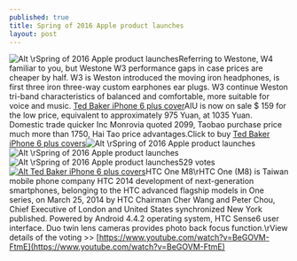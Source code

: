 ```yaml
---
published: true
title: Spring of 2016 Apple product launches
layout: post
---
```

![Alt \rSpring of 2016 Apple product launches](https://c2.staticflickr.com/2/1590/25820256990_fd516da1e2_b.jpg)Referring to Westone, W4 familiar to you, but Westone W3 performance gaps in case prices are cheaper by half. W3 is Weston introduced the moving iron headphones, is first three iron three-way custom earphones ear plugs. W3 continue Weston tri-band characteristics of balanced and comfortable, more suitable for voice and music. [Ted Baker iPhone 6 plus cover](https://givenchy2015.wordpress.com/2016/01/29/top-ten-foreign-media-comment-on-useless-products-first-you-must-agree/)AIU is now on sale $ 159 for the low price, equivalent to approximately 975 Yuan, at 1035 Yuan. Domestic trade quicker Inc Monrovia quoted 2099, Taobao purchase price much more than 1750, Hai Tao price advantages.Click to buy [Ted Baker iPhone 6 plus covers](http://www.nodcase.com/ted-baker-iphone-6-plus-case-tanalia-oil-blossom-p-4468.html)![Alt \rSpring of 2016 Apple product launches](https://c2.staticflickr.com/2/1553/26026773581_7f9b95f7dc_t.jpg)![Alt \rSpring of 2016 Apple product launches](https://c2.staticflickr.com/2/1506/26093116355_e894716829_b.jpg)![Alt \rSpring of 2016 Apple product launches](https://c2.staticflickr.com/2/1586/26026790001_ee0e933147.jpg)529 votes[![Alt Ted Baker iPhone 6 plus covers](http://www.nodcase.com/images/large/i6plus/ted_baker_i6p1209_lrg.jpg)](http://www.nodcase.com/ted-baker-iphone-6-plus-case-tanalia-oil-blossom-p-4468.html)HTC One M8\rHTC One (M8) is Taiwan mobile phone company HTC 2014 development of next-generation smartphones, belonging to the HTC advanced flagship models in One series, on March 25, 2014 by HTC Chairman Cher Wang and Peter Chou, Chief Executive of London and United States synchronized New York published. Powered by Android 4.4.2 operating system, HTC Sense6 user interface. Duo twin lens cameras provides photo back focus function.\rView details of the voting >> [https://www.youtube.com/watch?v=BeGOVM-FtmE](https://www.youtube.com/watch?v=BeGOVM-FtmE)